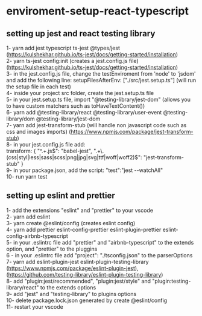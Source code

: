 # enviroment-setup-react-typescript
## setting up jest and react testing library
1- yarn add jest typescript ts-jest @types/jest (https://kulshekhar.github.io/ts-jest/docs/getting-started/installation) \
2- yarn ts-jest config:init (creates a jest.config.js file) (https://kulshekhar.github.io/ts-jest/docs/getting-started/installation) \
3- in the jest.config.js file, change the testEnviroment from 'node' to 'jsdom' and add the following line: setupFilesAfterEnv: ["./src/jest.setup.ts"] (will run the setup file in each test) \
4- inside your project src folder, create the jest.setup.ts file \
5- in your jest.setup.ts file, import "@testing-library/jest-dom" (allows you to have custom matchers such as toHaveTextContent()) \
6- yarn add @testing-library/react @testing-library/user-event @testing-library/dom @testing-library/jest-dom \
7- yarn add jest-transform-stub (will handle non javascript code such as css and images imports) (https://www.npmjs.com/package/jest-transform-stub) \
8- in your jest.config.js file add: \
transform: { "^.+\.js$": "babel-jest", ".+\.(css|styl|less|sass|scss|png|jpg|svg|ttf|woff|woff2)$": "jest-transform-stub" } \
9- in your package.json, add the script: "test":"jest --watchAll" \
10- run yarn test

## setting up eslint and prettier
1- add the extensions "eslint" and "prettier" to your vscode \
2- yarn add eslint \
3- yarn create @eslint/config (creates eslint config) \
4- yarn add prettier eslint-config-prettier eslint-plugin-prettier eslint-config-airbnb-typescript \
5- in your .eslintrc file add "prettier" and "airbnb-typescript" to the extends option, and "prettier" to the pluggins \
6 - in your .eslintrc file add "project": "./tsconfig.json" to the parserOptions \
7- yarn add eslint-plugin-jest eslint-plugin-testing-library (https://www.npmjs.com/package/eslint-plugin-jest), (https://github.com/testing-library/eslint-plugin-testing-library) \
8- add "plugin:jest/recommended", "plugin:jest/style" and "plugin:testing-library/react" to the extends options \
9- add "jest" and "testing-library" to plugins options \
10- delete package.lock.json generated by create @eslint/config \
11- restart your vscode
